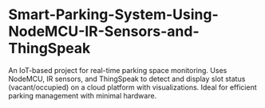 # Smart-Parking-System-Using-NodeMCU-IR-Sensors-and-ThingSpeak
An IoT-based project for real-time parking space monitoring. Uses NodeMCU, IR sensors, and ThingSpeak to detect and display slot status (vacant/occupied) on a cloud platform with visualizations. Ideal for efficient parking management with minimal hardware.
